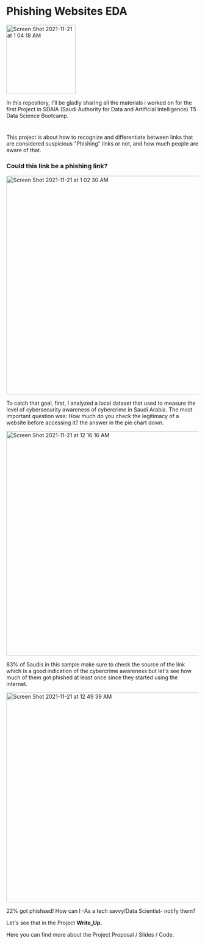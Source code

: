 # Phishing Websites EDA

<img width="181" alt="Screen Shot 2021-11-21 at 1 04 18 AM" src="https://user-images.githubusercontent.com/93079431/142742160-1679e11b-819b-4eea-8d6e-caf1508c1353.png">

In this repository, I'll be gladly sharing all the materials i worked on for the first Project in SDAIA (Saudi Authority for Data and Artificial Intelligence) T5 Data Science Bootcamp.

#



This project is about how to recognize and differentiate between links that are considered suspicious "Phishing" links or not, and how much people are aware of that.


### Could this link be a phishing link?




<img width="572" alt="Screen Shot 2021-11-21 at 1 02 30 AM" src="https://user-images.githubusercontent.com/93079431/142742138-1fb31163-b0d7-487b-9f7e-1bdd0c486497.png">

To catch that goal, first, I analyzed a local dataset that used to measure the level of cybersecurity awareness of cybercrime in Saudi Arabia.
The most important question was: How much do you check the legitimacy of a website before accessing it?
the answer in the pie chart down.

<img width="588" alt="Screen Shot 2021-11-21 at 12 16 16 AM" src="https://user-images.githubusercontent.com/93079431/142741659-860c05a6-9ac7-4149-b686-feec028ec813.png">

83% of Saudis in this sample make sure to check the source of the link which is a good indication of the cybercrime awareness but let's see how much of them got phished at least once since they started using the internet.

<img width="549" alt="Screen Shot 2021-11-21 at 12 49 39 AM" src="https://user-images.githubusercontent.com/93079431/142741869-ef88de61-98e7-408f-afbf-c653158d4188.png">

22% got phishsed! How can I -As a tech savvy/Data Scientist- notify them?

Let's see that in the Project **Write_Up.**

Here you can find more about the Project Proposal / Slides / Code.

